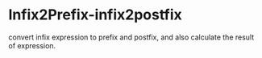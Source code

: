 # Infix2Prefix-infix2postfix
convert infix expression to prefix and postfix, and also calculate the result of expression.
